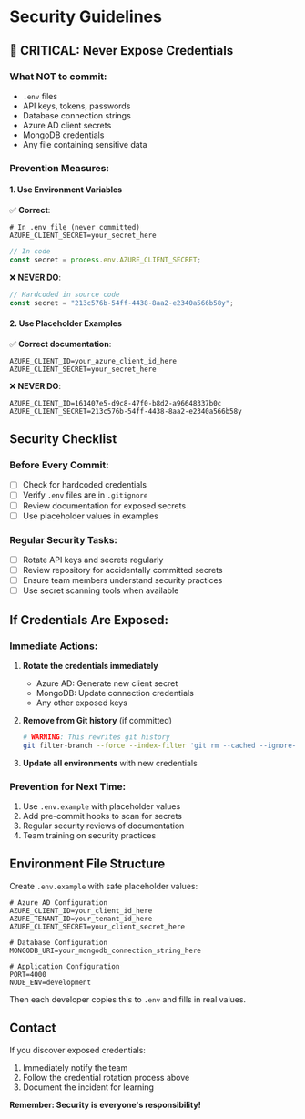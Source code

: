 # Security Guidelines

## 🚨 CRITICAL: Never Expose Credentials

### What NOT to commit:
- `.env` files
- API keys, tokens, passwords
- Database connection strings
- Azure AD client secrets
- MongoDB credentials
- Any file containing sensitive data

### Prevention Measures:

#### 1. Use Environment Variables
✅ **Correct**:
```env
# In .env file (never committed)
AZURE_CLIENT_SECRET=your_secret_here
```

```javascript
// In code
const secret = process.env.AZURE_CLIENT_SECRET;
```

❌ **NEVER DO**:
```javascript
// Hardcoded in source code
const secret = "213c576b-54ff-4438-8aa2-e2340a566b58y";
```

#### 2. Use Placeholder Examples
✅ **Correct documentation**:
```env
AZURE_CLIENT_ID=your_azure_client_id_here
AZURE_CLIENT_SECRET=your_secret_here
```

❌ **NEVER DO**:
```env
AZURE_CLIENT_ID=161407e5-d9c8-47f0-b8d2-a96648337b0c
AZURE_CLIENT_SECRET=213c576b-54ff-4438-8aa2-e2340a566b58y
```

## Security Checklist

### Before Every Commit:
- [ ] Check for hardcoded credentials
- [ ] Verify `.env` files are in `.gitignore`
- [ ] Review documentation for exposed secrets
- [ ] Use placeholder values in examples

### Regular Security Tasks:
- [ ] Rotate API keys and secrets regularly
- [ ] Review repository for accidentally committed secrets
- [ ] Ensure team members understand security practices
- [ ] Use secret scanning tools when available

## If Credentials Are Exposed:

### Immediate Actions:
1. **Rotate the credentials immediately**
   - Azure AD: Generate new client secret
   - MongoDB: Update connection credentials
   - Any other exposed keys

2. **Remove from Git history** (if committed)
   ```bash
   # WARNING: This rewrites git history
   git filter-branch --force --index-filter 'git rm --cached --ignore-unmatch filename' --prune-empty --tag-name-filter cat -- --all
   ```

3. **Update all environments** with new credentials

### Prevention for Next Time:
1. Use `.env.example` with placeholder values
2. Add pre-commit hooks to scan for secrets
3. Regular security reviews of documentation
4. Team training on security practices

## Environment File Structure

Create `.env.example` with safe placeholder values:
```env
# Azure AD Configuration
AZURE_CLIENT_ID=your_client_id_here
AZURE_TENANT_ID=your_tenant_id_here  
AZURE_CLIENT_SECRET=your_client_secret_here

# Database Configuration
MONGODB_URI=your_mongodb_connection_string_here

# Application Configuration
PORT=4000
NODE_ENV=development
```

Then each developer copies this to `.env` and fills in real values.

## Contact

If you discover exposed credentials:
1. Immediately notify the team
2. Follow the credential rotation process above
3. Document the incident for learning

**Remember: Security is everyone's responsibility!**